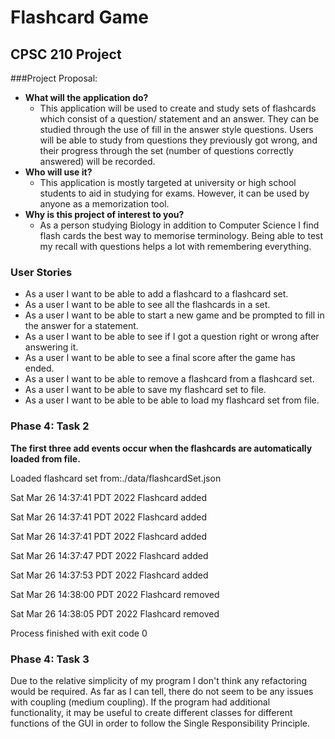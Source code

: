# Flashcard Game
## CPSC 210 Project 

###Project Proposal:
- **What will the application do?**
  - This application will be used to create and study sets 
  of flashcards which consist of a question/ statement and 
  an answer. They can be studied through the use of fill in the answer
  style questions. Users will be able to study from 
  questions they previously got wrong, and their progress
  through the set (number of questions correctly answered) will be recorded.
- **Who will use it?**
  - This application is mostly targeted at university or high school
  students to aid in studying for exams. However, it can be used
  by anyone as a memorization tool.
- **Why is this project of interest to you?**
  - As a person studying Biology in addition to Computer Science
  I find flash cards the best way to memorise terminology. Being
  able to test my recall with questions helps a lot with remembering
  everything.

### User Stories
- As a user I want to be able to add a flashcard to a flashcard set.
- As a user I want to be able to see all the flashcards in a set.
- As a user I want to be able to start a new game and be prompted to fill in the answer for a statement.
- As a user I want to be able to see if I got a question right or wrong after answering it. 
- As a user I want to be able to see a final score after the game has ended.
- As a user I want to be able to remove a flashcard from a flashcard set.
- As a user I want to be able to save my flashcard set to file.
- As a user I want to be able to be able to load my flashcard set from file. 

### Phase 4: Task 2
**The first three add events occur when the flashcards are automatically loaded from file.**

Loaded flashcard set from:./data/flashcardSet.json

Sat Mar 26 14:37:41 PDT 2022
Flashcard added

Sat Mar 26 14:37:41 PDT 2022
Flashcard added

Sat Mar 26 14:37:41 PDT 2022
Flashcard added

Sat Mar 26 14:37:47 PDT 2022
Flashcard added

Sat Mar 26 14:37:53 PDT 2022
Flashcard added

Sat Mar 26 14:38:00 PDT 2022
Flashcard removed

Sat Mar 26 14:38:05 PDT 2022
Flashcard removed

Process finished with exit code 0

### Phase 4: Task 3
Due to the relative simplicity of my program I don't think any refactoring would be required. 
As far as I can tell, there do not seem to be any issues with coupling (medium coupling).
If the program had additional functionality, it may be useful to create different
classes for different functions of the GUI in order to follow the Single Responsibility Principle.
